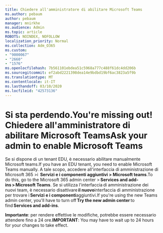 ```yaml
---
title: Chiedere all'amministratore di abilitare Microsoft Teams
ms.author: pebaum
author: pebaum
manager: mnirkhe
ms.audience: Admin
ms.topic: article
ROBOTS: NOINDEX, NOFOLLOW
localization_priority: Normal
ms.collection: Adm_O365
ms.custom:
- "9000067"
- "2660"
- "1576"
ms.openlocfilehash: 7b561101ebdea51c5968a777c488f61dc4dd206b
ms.sourcegitcommit: ef2abd2221398dea14e9bdbd19bf6ac3823a5f9b
ms.translationtype: MT
ms.contentlocale: it-IT
ms.lasthandoff: 03/10/2020
ms.locfileid: "42573136"
---
```

# <a name="youre-missing-out-ask-your-admin-to-enable-microsoft-teams"></a><span data-ttu-id="0f57e-102">Si sta perdendo.</span><span class="sxs-lookup"><span data-stu-id="0f57e-102">You're missing out!</span></span> <span data-ttu-id="0f57e-103">Chiedere all'amministratore di abilitare Microsoft Teams</span><span class="sxs-lookup"><span data-stu-id="0f57e-103">Ask your admin to enable Microsoft Teams</span></span>

<span data-ttu-id="0f57e-104">Se si dispone di un tenant EDU, è necessario abilitare manualmente Microsoft teams.</span><span class="sxs-lookup"><span data-stu-id="0f57e-104">If you have an EDU tenant, you need to enable Microsoft Teams manually.</span></span> <span data-ttu-id="0f57e-105">A tale scopo, accedere all'interfaccia di amministrazione di Microsoft 365 >i  **Servizi e i componenti aggiuntivi > Microsoft teams**.</span><span class="sxs-lookup"><span data-stu-id="0f57e-105">To do this, go to the Microsoft 365 admin center > **Services and add-ins > Microsoft Teams**.</span></span> <span data-ttu-id="0f57e-106">Se si utilizza l'interfaccia di amministrazione dei nuovi team, è necessario disattivare **il nuovo**interfaccia di amministrazione per trovare i **Servizi e i componenti**aggiuntivi.</span><span class="sxs-lookup"><span data-stu-id="0f57e-106">If you're using the new Teams admin center, you'll have to turn off **Try the new admin center** to find **Services and add-ins**.</span></span> 

<span data-ttu-id="0f57e-107">**Importante**: per rendere effettive le modifiche, potrebbe essere necessario attendere fino a 24 ore.</span><span class="sxs-lookup"><span data-stu-id="0f57e-107">**IMPORTANT**: You may have to wait up to 24 hours for your changes to take effect.</span></span>